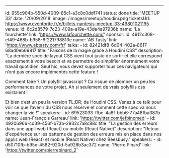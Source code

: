 ---
id: 955c904b-550d-4009-85c1-a3c8c0ddf741
status: done
title: 'MEETUP 33'
date: '20/09/2018'
image: /images/meetup/houdini.png
ticketsUrl: https://www.eventbrite.fr/e/billets-nantesjs-meetup-33-49801021195
venue:
    id: 6c2d8579-7c23-409a-a19e-43de4a97936b
    name: 'La fourchette'
    link: 'https://www.lafourchette.com/'
sponsor:
    id: 4912c308-ef49-488b-b958-6f221798813e
    name: 'AB Tasty'
    link: 'https://www.abtasty.com/fr/'
talks:
    -
        id: 82421df8-6d04-402a-8617-68ad0eb69817
        title: "Faisons de la magie grace à Houdini CSS"
        description: "La dernière spec de layout CSS vient tout juste de sortir et elle correspond exactement à votre besoin et va permettre de simplifier énormément votre travail quotidien. Seul hic, vous devez supporter tous ces navigateurs qui n’ont pas encore implémentés cette feature !

Comment faire ? Un polyfill javascript ? Ca risque de plomber un peu les performances de votre projet. Ah si seulement de vrais polyfills css existaient !

Et bien c’est un peu la version TL;DR; de Houdini CSS. Venez à ce talk pour voir ce que l’avenir du CSS nous réserve et comment cette spec va nous changer la vie !"
        speakers:
            -
                id: 69523033-ffbe-4a8f-bbb6-77a48fba387b
                name: 'Jean-François Garreau'
                link: 'https://twitter.com/jefbinomed'
    -
        id: 49206966-cd39-456f-b73b-2932c7a8c88c
        title: "La gestion des erreurs dans une appli web (React) ou mobile (React Native)"
        description: "Retour d'expérience sur les patterns de gestion des erreurs mis en place dans nos applis web (React) et mobile (React Native) chez Beesbusy."
        speakers:
            -
                id: d50710fb-b95e-4582-920d-5a928b3ac372
                name: 'Pierre Pinard'
                link: 'https://twitter.com/pierrepinard_2'

